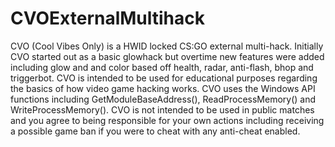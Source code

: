 # CVOExternalMultihack
  CVO (Cool Vibes Only) is a HWID locked CS:GO external multi-hack. Initially CVO started out as a basic glowhack but overtime new features were added including glow and and color based off health, radar, anti-flash, bhop and triggerbot.
  CVO is intended to be used for educational purposes regarding the basics of how video game hacking works. CVO uses the Windows API functions including GetModuleBaseAddress(), ReadProcessMemory() and WriteProcessMemory(). CVO is not intended to be used in public matches and you agree to being responsible for your own actions including receiving a possible game ban if you were to cheat with any anti-cheat enabled.
